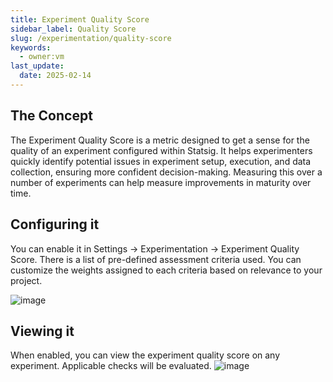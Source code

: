 ```yaml
---
title: Experiment Quality Score
sidebar_label: Quality Score
slug: /experimentation/quality-score
keywords:
  - owner:vm
last_update:
  date: 2025-02-14
---
```


## The Concept
The Experiment Quality Score is a metric designed to get a sense for the quality of an experiment configured within Statsig. It helps experimenters quickly identify potential issues in experiment setup, execution, and data collection, ensuring more confident decision-making. Measuring this over a number of experiments can help measure improvements in maturity over time. 

## Configuring it
You can enable it in Settings -> Experimentation -> Experiment Quality Score. There is a list of pre-defined assessment criteria used. You can customize the weights assigned to each criteria based on relevance to your project.  

![image](https://github.com/user-attachments/assets/91fea3df-0dae-4d0a-ada8-1c1c9313e60e)

## Viewing it
When enabled, you can view the experiment quality score on any experiment. Applicable checks will be evaluated. 
![image](https://github.com/user-attachments/assets/d7483b96-8077-419d-9e23-a3e648b7e066)
